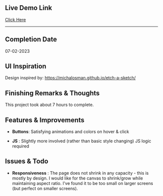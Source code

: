 ## Live Demo Link
[Click Here](https://rayyanshaik2022.github.io/etch-a-sketch-odin/)

---

## Completion Date
07-02-2023

## UI Inspiration
Design inspired by: https://michalosman.github.io/etch-a-sketch/

## Finishing Remarks & Thoughts

This project took about 7 hours to complete.

## Features & Improvements

* __Buttons__: Satisfying animations and colors on hover & click

* __JS__ : Slightly more involved (rather than basic style changing) JS logic required

## Issues & Todo

* __Responsiveness__ : The page does not shrink in any capacity - this is mostly by design. I would like for the canvas to shrink/grow while maintaining aspect ratio. I've found it to be too small on larger screens (but perfect on smaller screens).